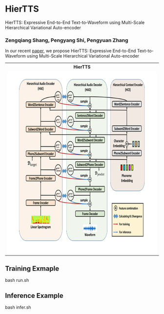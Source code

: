 # HierTTS
HierTTS: Expressive End-to-End Text-to-Waveform using Multi-Scale Hierarchical Variational Auto-encoder

### Zengqiang Shang, Pengyang Shi, Pengyuan Zhang

In our recent [paper](https://www.mdpi.com/2076-3417/13/2/868), we propose HierTTS: Expressive End-to-End Text-to-Waveform using Multi-Scale Hierarchical Variational Auto-encoder

<table style="width:100%">
  <tr>
    <th>HierTTS</th>
  </tr>
  <tr>
    <td><img src="resources/zeng1-1.png" alt="HierTTS" height="600"></td>
  </tr>
</table>



## Training Exmaple
bash run.sh

## Inference Example
bash infer.sh